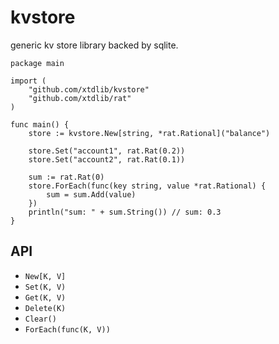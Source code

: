 # kvstore

generic kv store library backed by sqlite. 

```
package main

import (
	"github.com/xtdlib/kvstore"
	"github.com/xtdlib/rat"
)

func main() {
	store := kvstore.New[string, *rat.Rational]("balance")

	store.Set("account1", rat.Rat(0.2))
	store.Set("account2", rat.Rat(0.1))

	sum := rat.Rat(0)
	store.ForEach(func(key string, value *rat.Rational) {
		sum = sum.Add(value)
	})
	println("sum: " + sum.String()) // sum: 0.3
}
```

## API

- `New[K, V]`
- `Set(K, V)`
- `Get(K, V)`
- `Delete(K)`
- `Clear()`
- `ForEach(func(K, V))`

